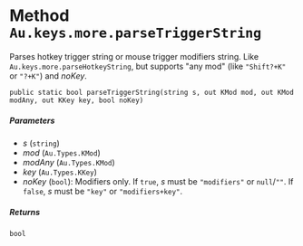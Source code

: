# Method `Au.keys.more.parseTriggerString`

Parses hotkey trigger string or mouse trigger modifiers string. Like `Au.keys.more.parseHotkeyString`, but supports "any mod" (like `"Shift?+K"` or `"?+K"`) and *noKey*.

```
public static bool parseTriggerString(string s, out KMod mod, out KMod modAny, out KKey key, bool noKey)
```

##### Parameters

- *s*  (`string`)
- *mod*  (`Au.Types.KMod`)
- *modAny*  (`Au.Types.KMod`)
- *key*  (`Au.Types.KKey`)
- *noKey*  (`bool`):
    Modifiers only. If `true`, *s* must be `"modifiers"` or `null`/`""`. If `false`, *s* must be `"key"` or `"modifiers+key"`.

##### Returns

`bool`